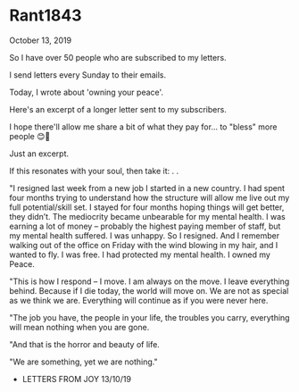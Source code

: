 # Rant1843



October 13, 2019

So I have over 50 people who are subscribed to my letters.

I send letters every Sunday to their emails. 

Today, I wrote about 'owning your peace'. 

Here's an excerpt of a longer letter sent to my subscribers.

I hope there'll allow me share a bit of what they pay for... to "bless" more people 😊🙏

Just an excerpt. 

If this resonates with your soul, then take it:
.
.

"I resigned last week from a new job I started in a new country. I had spent four months trying to understand how the structure will allow me live out my full potential/skill set. I stayed for four months hoping things will get better, they didn’t. The mediocrity became unbearable for my mental health. I was earning a lot of money – probably the highest paying member of staff, but my mental health suffered. I was unhappy. So I resigned. And I remember walking out of the office on Friday with the wind blowing in my hair, and I wanted to fly. I was free. I had protected my mental health. I owned my Peace.

"This is how I respond – I move. I am always on the move. I leave everything behind. Because if I die today, the world will move on. We are not as special as we think we are. Everything will continue as if you were never here.

"The job you have, the people in your life, the troubles you carry, everything will mean nothing when you are gone.

"And that is the horror and beauty of life.

"We are something, yet we are nothing."

- LETTERS FROM JOY 13/10/19
